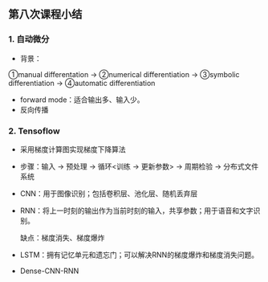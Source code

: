 ## 第八次课程小结

### 1. 自动微分

- 背景：

①manual differentation → ②numerical differentiation → ③symbolic differentiation → ④automatic differentiation

- forward mode：适合输出多、输入少。
- 反向传播

### 2. Tensoflow

- 采用梯度计算图实现梯度下降算法

- 步骤：输入 → 预处理 → 循环<训练 → 更新参数> → 周期检验 → 分布式文件系统

- CNN：用于图像识别；包括卷积层、池化层、随机丢弃层

- RNN：将上一时刻的输出作为当前时刻的输入，共享参数；用于语音和文字识别。 

  缺点：梯度消失、梯度爆炸

- LSTM：拥有记忆单元和遗忘门；可以解决RNN的梯度爆炸和梯度消失问题。

- Dense-CNN-RNN

